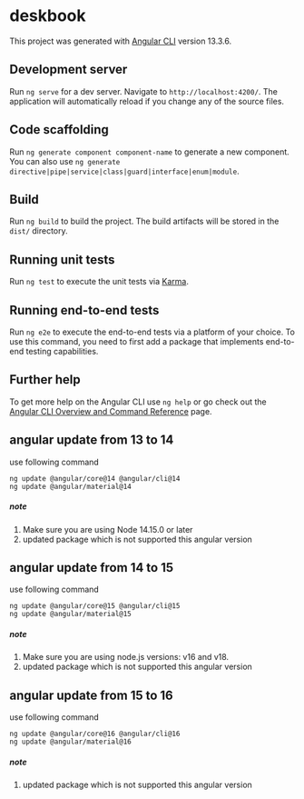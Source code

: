 # deskbook

This project was generated with [Angular CLI](https://github.com/angular/angular-cli) version 13.3.6.

## Development server

Run `ng serve` for a dev server. Navigate to `http://localhost:4200/`. The application will automatically reload if you change any of the source files.

## Code scaffolding

Run `ng generate component component-name` to generate a new component. You can also use `ng generate directive|pipe|service|class|guard|interface|enum|module`.

## Build

Run `ng build` to build the project. The build artifacts will be stored in the `dist/` directory.

## Running unit tests

Run `ng test` to execute the unit tests via [Karma](https://karma-runner.github.io).

## Running end-to-end tests

Run `ng e2e` to execute the end-to-end tests via a platform of your choice. To use this command, you need to first add a package that implements end-to-end testing capabilities.

## Further help

To get more help on the Angular CLI use `ng help` or go check out the [Angular CLI Overview and Command Reference](https://angular.io/cli) page.


## angular update from 13 to 14 
use following command 

```
ng update @angular/core@14 @angular/cli@14
ng update @angular/material@14

```

##### note 
1. Make sure you are using Node 14.15.0 or later
2. updated package which is not supported this angular version

## angular update from 14 to 15 
use following command 

```
ng update @angular/core@15 @angular/cli@15
ng update @angular/material@15

```
##### note 
1. Make sure you are using node.js versions: v16 and v18.
2. updated package which is not supported this angular version

## angular update from 15 to 16
use following command 

```
ng update @angular/core@16 @angular/cli@16
ng update @angular/material@16
```

##### note 
1. updated package which is not supported this angular version